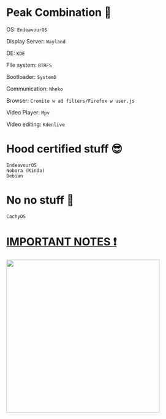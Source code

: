 # Peak Combination 👑

OS: `EndeavourOS`

Display Server: `Wayland`

DE: `KDE`

File system: `BTRFS`

Bootloader: `SystemD`

Communication: `Nheko`

Browser: `Cromite w ad filters/Firefox w user.js`

Video Player: `Mpv`

Video editing: `Kdenlive`

# Hood certified stuff 😎
```
EndeavourOS
Nobara (Kinda)
Debian
```

# No no stuff 💩
```
CachyOS
```

# [IMPORTANT NOTES ❗](https://github.com/Twig6943/dotfiles/tree/main/Notes)

<img src="https://assets.mycast.io/actor_images/actor-man-batman-arkham-977281_small.jpg" width="400"/>
